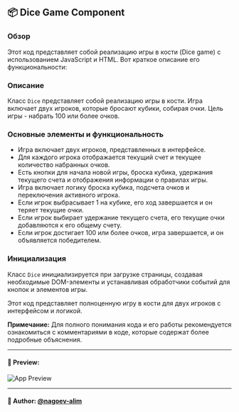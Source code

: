 ## 📦 Dice Game Component

### Обзор
Этот код представляет собой реализацию игры в кости (Dice game) с использованием JavaScript и HTML. Вот краткое описание его функциональности:

### Описание
Класс `Dice` представляет собой реализацию игры в кости. Игра включает двух игроков, которые бросают кубики, собирая очки. Цель игры - набрать 100 или более очков.

### Основные элементы и функциональность

- Игра включает двух игроков, представленных в интерфейсе.
- Для каждого игрока отображается текущий счет и текущее количество набранных очков.
- Есть кнопки для начала новой игры, броска кубика, удержания текущего счета и отображения информации о правилах игры.
- Игра включает логику броска кубика, подсчета очков и переключения активного игрока.
- Если игрок выбрасывает 1 на кубике, его ход завершается и он теряет текущие очки.
- Если игрок выбирает удержание текущего счета, его текущие очки добавляются к его общему счету.
- Если игрок достигает 100 или более очков, игра завершается, и он объявляется победителем.

### Инициализация
Класс `Dice` инициализируется при загрузке страницы, создавая необходимые DOM-элементы и устанавливая обработчики событий для кнопок и элементов игры.

Этот код представляет полноценную игру в кости для двух игроков с интерфейсом и логикой.

**Примечание:** Для полного понимания кода и его работы рекомендуется ознакомиться с комментариями в коде, которые содержат более подробные объяснения.

---

#### 🌄 Preview:

![App Preview](https://lh3.googleusercontent.com/drive-viewer/AITFw-zuWiNhDiHipJmhg8d1uI-EV94M02z77AxpNxkpWt4map22Gy_TmWS0mzjp-1JikrMxHcW1SFGty4kGleGzPXX7lFQBCg=s1600)


-----

#### 🙌 Author: [@nagoev-alim](https://github.com/nagoev-alim)

